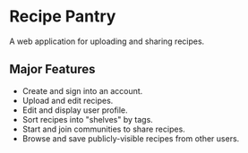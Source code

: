 # Recipe Pantry
A web application for uploading and sharing recipes.

## Major Features
- Create and sign into an account.
- Upload and edit recipes.
- Edit and display user profile.
- Sort recipes into "shelves" by tags.
- Start and join communities to share recipes.
- Browse and save publicly-visible recipes from other users.
